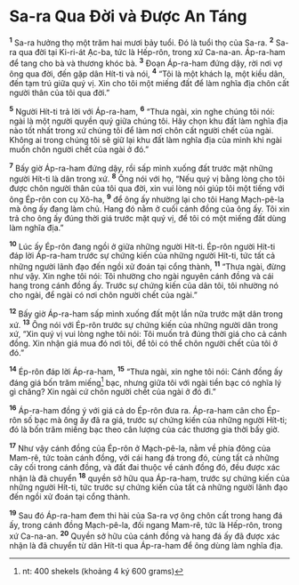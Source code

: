 # Sa-ra Qua Ðời và Ðược An Táng
<sup><b>1</b></sup> Sa-ra hưởng thọ một trăm hai mươi bảy tuổi. Ðó là tuổi thọ của Sa-ra. <sup><b>2</b></sup> Sa-ra qua đời tại Ki-ri-át Ạc-ba, tức là Hếp-rôn, trong xứ Ca-na-an. Áp-ra-ham để tang cho bà và thương khóc bà. <sup><b>3</b></sup> Ðoạn Áp-ra-ham đứng dậy, rời nơi vợ ông qua đời, đến gặp dân Hít-ti và nói, <sup><b>4</b></sup> “Tôi là một khách lạ, một kiều dân, đến tạm trú giữa quý vị. Xin cho tôi một miếng đất để làm nghĩa địa chôn cất người thân của tôi qua đời.”

<sup><b>5</b></sup> Người Hít-ti trả lời với Áp-ra-ham, <sup><b>6</b></sup> “Thưa ngài, xin nghe chúng tôi nói: ngài là một người quyền quý giữa chúng tôi. Hãy chọn khu đất làm nghĩa địa nào tốt nhất trong xứ chúng tôi để làm nơi chôn cất người chết của ngài. Không ai trong chúng tôi sẽ giữ lại khu đất làm nghĩa địa của mình khi ngài muốn chôn người chết của ngài ở đó.”

<sup><b>7</b></sup> Bấy giờ Áp-ra-ham đứng dậy, rồi sấp mình xuống đất trước mặt những người Hít-ti là dân trong xứ. <sup><b>8</b></sup> Ông nói với họ, “Nếu quý vị bằng lòng cho tôi được chôn người thân của tôi qua đời, xin vui lòng nói giúp tôi một tiếng với ông Ép-rôn con cụ Xô-ha, <sup><b>9</b></sup> để ông ấy nhường lại cho tôi Hang Mạch-pê-la mà ông ấy đang làm chủ. Hang đó nằm ở cuối cánh đồng của ông ấy. Tôi xin trả cho ông ấy đúng thời giá trước mặt quý vị, để tôi có một miếng đất dùng làm nghĩa địa.”

<sup><b>10</b></sup> Lúc ấy Ép-rôn đang ngồi ở giữa những người Hít-ti. Ép-rôn người Hít-ti đáp lời Áp-ra-ham trước sự chứng kiến của những người Hít-ti, tức tất cả những người lãnh đạo đến ngồi xử đoán tại cổng thành, <sup><b>11</b></sup> “Thưa ngài, đừng như vậy. Xin nghe tôi nói: Tôi nhường cho ngài nguyên cánh đồng và cái hang trong cánh đồng ấy. Trước sự chứng kiến của dân tôi, tôi nhường nó cho ngài, để ngài có nơi chôn người chết của ngài.”

<sup><b>12</b></sup> Bấy giờ Áp-ra-ham sấp mình xuống đất một lần nữa trước mặt dân trong xứ. <sup><b>13</b></sup> Ông nói với Ép-rôn trước sự chứng kiến của những người dân trong xứ, “Xin quý vị vui lòng nghe tôi nói: Tôi muốn trả đúng thời giá cho cả cánh đồng. Xin nhận giá mua đó nơi tôi, để tôi có thể chôn người chết của tôi ở đó.”

<sup><b>14</b></sup> Ép-rôn đáp lời Áp-ra-ham, <sup><b>15</b></sup> “Thưa ngài, xin nghe tôi nói: Cánh đồng ấy đáng giá bốn trăm miếng[^1] bạc, nhưng giữa tôi với ngài tiền bạc có nghĩa lý gì chăng? Xin ngài cứ chôn người chết của ngài ở đó đi.”

<sup><b>16</b></sup> Áp-ra-ham đồng ý với giá cả do Ép-rôn đưa ra. Áp-ra-ham cân cho Ép-rôn số bạc mà ông ấy đã ra giá, trước sự chứng kiến của những người Hít-ti; đó là bốn trăm miếng bạc theo cân lượng của các thương gia thời bấy giờ.

<sup><b>17</b></sup> Như vậy cánh đồng của Ép-rôn ở Mạch-pê-la, nằm về phía đông của Mam-rê, tức toàn cánh đồng, với cái hang đá trong đó, cùng tất cả những cây cối trong cánh đồng, và đất đai thuộc về cánh đồng đó, đều được xác nhận là đã chuyển <sup><b>18</b></sup> quyền sở hữu qua Áp-ra-ham, trước sự chứng kiến của những người Hít-ti, tức trước sự chứng kiến của tất cả những người lãnh đạo đến ngồi xử đoán tại cổng thành.

<sup><b>19</b></sup> Sau đó Áp-ra-ham đem thi hài của Sa-ra vợ ông chôn cất trong hang đá ấy, trong cánh đồng Mạch-pê-la, đối ngang Mam-rê, tức là Hếp-rôn, trong xứ Ca-na-an. <sup><b>20</b></sup> Quyền sở hữu của cánh đồng và hang đá ấy đã được xác nhận là đã chuyển từ dân Hít-ti qua Áp-ra-ham để ông dùng làm nghĩa địa.

[^1]: nt: 400 shekels (khoảng 4 ký 600 grams)